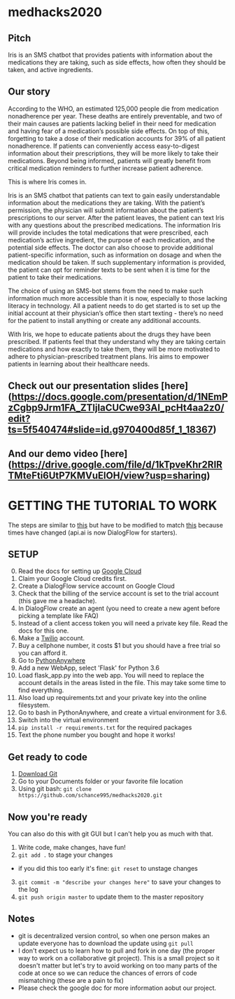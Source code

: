 # medhacks2020

## Pitch 
Iris is an SMS chatbot that provides patients with information about the medications they are taking, such as side effects, how often they should be taken, and active ingredients.

 
## Our story
According to the WHO, an estimated 125,000 people die from medication nonadherence per year. These deaths are entirely preventable, and two of their main causes are patients lacking belief in their need for medication and having fear of a medication’s possible side effects. On top of this, forgetting to take a dose of their medication accounts for 39% of all patient nonadherence. If patients can conveniently access easy-to-digest information about their prescriptions, they will be more likely to take their medications. Beyond being informed, patients will greatly benefit from critical medication reminders to further increase patient adherence. 

This is where Iris comes in.

Iris is an SMS chatbot that patients can text to gain easily understandable information about the medications they are taking. With the patient’s permission, the physician will submit information about the patient’s prescriptions to our server. After the patient leaves, the patient can text Iris with any questions about the prescribed medications. The information Iris will provide includes the total medications that were prescribed, each medication’s active ingredient, the purpose of each medication, and the potential side effects. The doctor can also choose to provide additional patient-specific information, such as information on dosage and when the medication should be taken. If such supplementary information is provided, the patient can opt for reminder texts to be sent when it is time for the patient to take their medications. 

The choice of using an SMS-bot stems from the need to make such information much more accessible than it is now, especially to those lacking literacy in technology. All a patient needs to do get started is to set up the initial account at their physician’s office then start texting - there’s no need for the patient to install anything or create any additional accounts.

With Iris, we hope to educate patients about the drugs they have been prescribed. If patients feel that they understand why they are taking certain medications and how exactly to take them, they will be more motivated to adhere to physician-prescribed treatment plans. Iris aims to empower patients in learning about their healthcare needs.  


## Check out our presentation slides [here] (https://docs.google.com/presentation/d/1NEmPzCgbp9Jrm1FA_ZTljlaCUCwe93AI_pcHt4aa2z0/edit?ts=5f540474#slide=id.g970400d85f_1_18367)
## And our demo video [here] (https://drive.google.com/file/d/1kTpveKhr2RIRTMteFti6UtP7KMVuElOH/view?usp=sharing)


# GETTING THE TUTORIAL TO WORK
The steps are similar to [this](https://chatbotslife.com/build-a-working-sms-chat-bot-in-10-minutes-b8278d80cc7a) but have to be modified to match [this](https://medium.com/swlh/working-with-dialogflow-using-python-client-cb2196d579a4) because times have changed (api.ai is now DialogFlow for starters).

## SETUP
0. Read the docs for setting up [Google Cloud](https://cloud.google.com/dialogflow/es/docs/quick/setup)
1. Claim your Google Cloud credits first.
1. Create a DialogFlow service account on Google Cloud
1. Check that the billing of the service account is set to the trial account (this gave me a headache).
2. In DialogFlow create an agent (you need to create a new agent before picking a template like FAQ)
3. Instead of a client access token you will need a private key file. Read the docs for this one.
4. Make a [Twilio](https://www.twilio.com/) account.
4. Buy a cellphone number, it costs $1 but you should have a free trial so you can afford it.
4. Go to [PythonAnywhere](https://www.pythonanywhere.com/)
5. Add a new WebApp, select 'Flask' for Python 3.6
6. Load flask_app.py into the web app. You will need to replace the account details in the areas listed in the file. This may take some time to find everything.
7. Also load up requirements.txt and your private key into the online filesystem.
8. Go to bash in PythonAnywhere, and create a virtual environment for 3.6.
8. Switch into the virtual environment
9. `pip install -r requirements.txt` for the required packages
10. Text the phone number you bought and hope it works!

## Get ready to code
1. [Download Git](https://git-scm.com/downloads)
2. Go to your Documents folder or your favorite file location
3. Using git bash: `git clone https://github.com/schance995/medhacks2020.git`

## Now you're ready
You can also do this with git GUI but I can't help you as much with that.
1. Write code, make changes, have fun!
2. `git add .` to stage your changes
  - if you did this too early it's fine: `git reset` to unstage changes
3. `git commit -m "describe your changes here"` to save your changes to the log
4. `git push origin master` to update them to the master repository

## Notes
- git is decentralized version control, so when one person makes an update everyone has to download the update using `git pull`
- I don't expect us to learn how to pull and fork in one day (the proper way to work on a collaborative git project). This is a small project so it doesn't matter but let's try to avoid working on too many parts of the code at once so we can reduce the chances of errors of code mismatching (these are a pain to fix)
- Please check the google doc for more information aobut our project.
